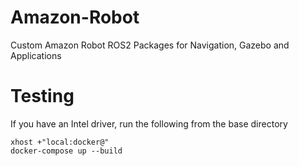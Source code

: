 # Amazon-Robot
Custom Amazon Robot ROS2 Packages for Navigation, Gazebo and Applications

# Testing
If you have an Intel driver, run the following from the base directory

```shell script
xhost +"local:docker@" 
docker-compose up --build 
```